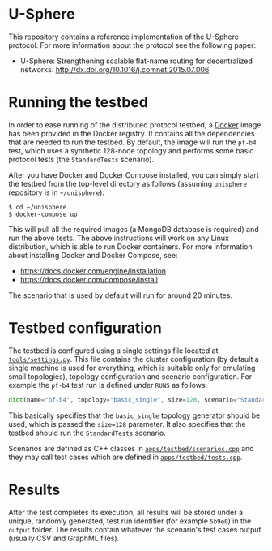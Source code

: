 U-Sphere
========

This repository contains a reference implementation of the U-Sphere protocol. For more
information about the protocol see the following paper:

  * U-Sphere: Strengthening scalable flat-name routing for decentralized networks.
    http://dx.doi.org/10.1016/j.comnet.2015.07.006

Running the testbed
===================
In order to ease running of the distributed protocol testbed, a [Docker](https://www.docker.com)
image has been provided in the Docker registry. It contains all the dependencies that are needed
to run the testbed. By default, the image will run the `pf-b4` test, which uses a synthetic
128-node topology and performs some basic protocol tests (the `StandardTests` scenario).

After you have Docker and Docker Compose installed, you can simply start the testbed from the
top-level directory as follows (assuming `unisphere` repository is in `~/unisphere`):

```
$ cd ~/unisphere
$ docker-compose up
```

This will pull all the required images (a MongoDB database is required) and run the above
tests. The above instructions will work on any Linux distribution, which is able to run Docker
containers. For more information about installing Docker and Docker Compose, see:

  * https://docs.docker.com/engine/installation
  * https://docs.docker.com/compose/install

The scenario that is used by default will run for around 20 minutes.

Testbed configuration
=====================
The testbed is configured using a single settings file located at [`tools/settings.py`](tools/settings.py). This
file contains the cluster configuration (by default a single machine is used for everything,
which is suitable only for emulating small topologies), topology configuration and scenario
configuration. For example the `pf-b4` test run is defined under `RUNS` as follows:

```python
dict(name="pf-b4", topology="basic_single", size=128, scenario="StandardTests"),
```

This basically specifies that the `basic_single` topology generator should be used, which
is passed the `size=128` parameter. It also specifies that the testbed should run the `StandardTests`
scenario.

Scenarios are defined as C++ classes in [`apps/testbed/scenarios.cpp`](apps/testbed/scenarios.cpp) and
they may call test cases which are defined in [`apps/testbed/tests.cpp`](apps/testbed/tests.cpp).

Results
=======
After the test completes its execution, all results will be stored under a unique, randomly generated,
test run identifier (for example `5b9e0`) in the `output` folder. The results contain whatever the scenario's
test cases output (usually CSV and GraphML files).
